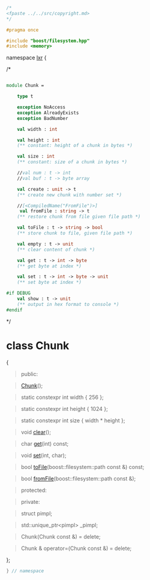 ```cpp

/*
<fpaste ../../src/copyright.md>
*/

#pragma once

#include "boost/filesystem.hpp"
#include <memory>

````

namespace [lxr](namespace.list) {

/*

```fsharp

module Chunk = 

    type t

    exception NoAccess
    exception AlreadyExists
    exception BadNumber

    val width : int

    val height : int
    (** constant: height of a chunk in bytes *)

    val size : int
    (** constant: size of a chunk in bytes *)

    //val num : t -> int
    //val buf : t -> byte array

    val create : unit -> t
    (** create new chunk with number set *)

    //[<CompiledName("FromFile")>]
     val fromFile : string -> t
    (** restore chunk from file given file path *)

    val toFile : t -> string -> bool
    (** store chunk to file, given file path *)

    val empty : t -> unit
    (** clear content of chunk *)

    val get : t -> int -> byte
    (** get byte at index *)

    val set : t -> int -> byte -> unit
    (** set byte at index *)

#if DEBUG
    val show : t -> unit
    (** output in hex format to console *)
#endif
```

*/

# class Chunk

{

>public:

>[Chunk](chunk_ctor.cpp.md)();

>static constexpr int width { 256 };

>static constexpr int height { 1024 };

>static constexpr int size { width * height };

>void [clear](chunk_functions.cpp.md)();

>char [get](chunk_functions.cpp.md)(int) const;

>void [set](chunk_functions.cpp.md)(int, char);

>bool [toFile](chunk_functions.cpp.md)(boost::filesystem::path const &) const;

>bool [fromFile](chunk_functions.cpp.md)(boost::filesystem::path const &);

>protected:

>private:

>struct pimpl;

>std::unique_ptr&lt;pimpl&gt; _pimpl;

>Chunk(Chunk const &) = delete;

>Chunk & operator=(Chunk const &) = delete;

};

```cpp
} // namespace
```

